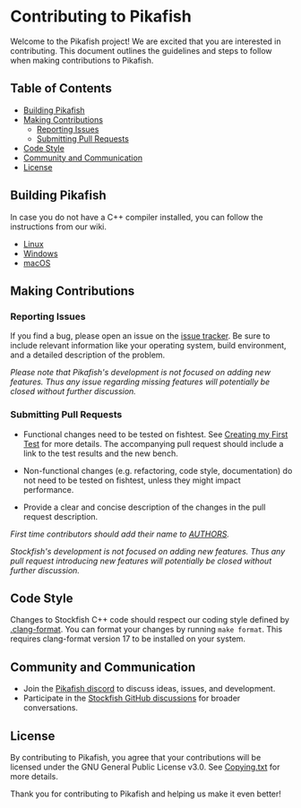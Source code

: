 # Contributing to Pikafish

Welcome to the Pikafish project! We are excited that you are interested in
contributing. This document outlines the guidelines and steps to follow when
making contributions to Pikafish.

## Table of Contents

- [Building Pikafish](#building-pikafish)
- [Making Contributions](#making-contributions)
  - [Reporting Issues](#reporting-issues)
  - [Submitting Pull Requests](#submitting-pull-requests)
- [Code Style](#code-style)
- [Community and Communication](#community-and-communication)
- [License](#license)

## Building Pikafish

In case you do not have a C++ compiler installed, you can follow the
instructions from our wiki.

- [Linux][linux-compiling-link]
- [Windows][windows-compiling-link]
- [macOS][macos-compiling-link]

## Making Contributions

### Reporting Issues

If you find a bug, please open an issue on the
[issue tracker][issue-tracker-link]. Be sure to include relevant information
like your operating system, build environment, and a detailed description of the
problem.

_Please note that Pikafish's development is not focused on adding new features.
Thus any issue regarding missing features will potentially be closed without
further discussion._

### Submitting Pull Requests

- Functional changes need to be tested on fishtest. See
  [Creating my First Test][creating-my-first-test] for more details.
  The accompanying pull request should include a link to the test results and
  the new bench.

- Non-functional changes (e.g. refactoring, code style, documentation) do not
  need to be tested on fishtest, unless they might impact performance.

- Provide a clear and concise description of the changes in the pull request
  description.

_First time contributors should add their name to [AUTHORS](../AUTHORS)._

_Stockfish's development is not focused on adding new features. Thus any pull
request introducing new features will potentially be closed without further
discussion._

## Code Style

Changes to Stockfish C++ code should respect our coding style defined by
[.clang-format](.clang-format). You can format your changes by running
`make format`. This requires clang-format version 17 to be installed on your system.

## Community and Communication

- Join the [Pikafish discord][discord-link] to discuss ideas, issues, and
  development.
- Participate in the [Stockfish GitHub discussions][discussions-link] for
  broader conversations.

## License

By contributing to Pikafish, you agree that your contributions will be licensed
under the GNU General Public License v3.0. See [Copying.txt][copying-link] for
more details.

Thank you for contributing to Pikafish and helping us make it even better!

[copying-link]: https://github.com/official-pikafish/Pikafish/blob/master/Copying.txt
[discord-link]: https://discord.com/invite/uSb3RXb7cY
[discussions-link]: https://github.com/official-pikafish/Pikafish/discussions/new
[creating-my-first-test]: https://github.com/glinscott/fishtest/wiki/Creating-my-first-test#create-your-test
[issue-tracker-link]: https://github.com/official-pikafish/Pikafish/issues
[linux-compiling-link]: https://github.com/official-pikafish/Pikafish/wiki/Compiling-from-source#linux
[windows-compiling-link]: https://github.com/official-pikafish/Pikafish/wiki/Compiling-from-source#windows
[macos-compiling-link]: https://github.com/official-pikafish/Pikafish/wiki/Compiling-from-source#macos
